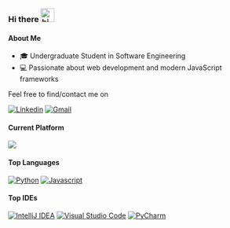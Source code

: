 ### Hi there <img src="https://user-images.githubusercontent.com/81170623/162850803-110d4809-6438-407f-9e99-25763aa51f4e.gif" width="28px" alt="hi">

#### About Me
- 🎓 Undergraduate Student in Software Engineering
- 💻 Passionate about web development and modern JavaScript frameworks

Feel free to find/contact me on

[![Linkedin](https://img.shields.io/badge/LinkedIn-0077B5?style=for-the-badge&logo=linkedin&logoColor=white)](https://www.linkedin.com/in/manos-tzenakis/)
[![Gmail](https://img.shields.io/badge/Gmail-D14836?style=for-the-badge&logo=gmail&logoColor=white)](mailto:tzenveek@gmail.com)

#### Current Platform
[![](https://img.shields.io/badge/Windows-0078D6?style=for-the-badge&logo=windows&logoColor=white)](https://www.microsoft.com/software-download/windows10)

#### Top Languages
[![Python](https://img.shields.io/badge/python-%2314354C.svg?style=for-the-badge&logo=python&logoColor=white)](https://www.python.org/)
[![Javascript](https://img.shields.io/badge/JavaScript-F7DF1E?style=for-the-badge&logo=javascript&logoColor=black)](https://www.javascript.com/)

#### Top IDEs

[![IntelliJ IDEA](https://img.shields.io/badge/IntelliJIDEA-5C2D91.svg?style=for-the-badge&logo=intellij-idea&logoColor=white)](https://www.jetbrains.com/idea/)
[![Visual Studio Code](https://img.shields.io/badge/VS%20Code-%231877F2.svg?style=for-the-badge&logo=visual-studio-code&logoColor=white)](https://code.visualstudio.com/)
[![PyCharm](https://img.shields.io/badge/PyCharm-green.svg?style=for-the-badge&logo=PyCharm&logoColor=white)](https://www.jetbrains.com/pycharm/)

